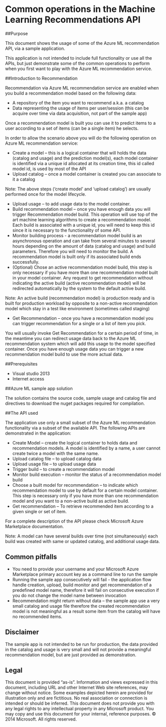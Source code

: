 <properties title="Common operations in the Machine Learning Recommendations API" pageTitle="Common operations in the Machine Learning Recommendations API | Azure" description="Azure ML Recommendation Sample Application" metaKeywords="" services="machine-learning" solutions="" documentationCenter="" authors="jaymathe" manager="paulettm" editor="cgronlun" videoId="" scriptId="" />

<tags ms.service="machine-learning" ms.workload="data-services" ms.tgt_pltfrm="na" ms.devlang="na" ms.topic="article" ms.date="10/14/2014" ms.author="jaymathe" /> 


# Common operations in the Machine Learning Recommendations API

##Purpose

This document shows the usage of some of the Azure ML recommendation API, via a sample application.

This application is not intended to include full functionality or use all the APIs, but just demonstrate some of the common operations to perform when you first want to play with the Azure ML recommendation service. 

##Introduction to Recommendation

Recommendation via Azure ML recommendation service are enabled when you build a recommendation model based on the following data:

* A repository of the item you want to recommend a.k.a. a catalog
* Data representing the usage of items per user/session (this can be acquire over time via data acquisition, not part of the sample app)

Once a recommendation model is built you can use it to predict items to a user according to a set of items (can be a single item) he selects.

In order to allow the scenario above you will do the following operation on Azure ML recommendation service:

* Create a model – this is a logical container that will holds the data (catalog and usage) and the prediction model(s), each model container is identified via a unique id allocated at its creation time, this id called model id, is used by most of the API 
* Upload catalog – once a model container is created you can associate to it a catalog

Note: The above steps (‘create model’ and ‘upload catalog’) are usually performed once for the model lifecycle.

* Upload usage – to add usage data to the model container.
* Build recommendation model – once you have enough data you will trigger Recommendation model build. This operation will use top of the art machine learning algorithms to create a recommendation model. Each build is associated with a unique id, you will need to keep this id since it is necessary to the functionality of some API.
* Monitor building process - a recommendation model build is an asynchronous operation and can take from several minutes to several hours depending on the amount of data (catalog and usage) and build parameters. Therefore you will need to monitor the build. A recommendation model is built only if its associated build ends successfully.
* (Optional) Chose an active recommendation model build, this step is only necessary if you have more than one recommendation model built in your model container. Any request to get recommendation without indicating the active build (active recommendation model) will be redirected automatically by the system to the default active build. 

Note: An active build (recommendation model) is production ready and is built for production workload by opposite to a non-active recommendation model which stay in a test like environment (sometimes called staging)

* Get Recommendation – once you have a recommendation model you can trigger recommendation for a single or a list of item you pick. 

You will usually invoke Get Recommendation for a certain period of time, in the meantime you can redirect usage data back to the Azure ML recommendation system which will add this usage to the model specified container. Once you have enough usage data you can trigger a new recommendation model build to use the more actual data. 

##Prerequisites

* Visual studio 2013
* Internet access 

##Azure ML sample app solution

The solution contains the source code, sample usage and catalog file and directives to download the nuget packages required for compilation.

##The API used

The application use only a small subset of the Azure ML recommendation functionality via a subset of the available API. The following APIs are demonstrated in the application:

* Create Model – create the logical container to holds data and recommendation models. A model is identified by a name, a user cannot create twice a model with the same name.
* Upload catalog file – to upload catalog data
* Upload usage file – to upload usage data
* Trigger build – to create a recommendation model
* Monitor build execution – monitor the status of a recommendation model build
* Choose a built model for recommendation – to indicate which recommendation model to use by default for a certain model container. This step is necessary only if you have more than one recommendation model and you want to a non-active build as active build.
* Get recommendation – To retrieve recommended item according to a given single or set of item. 

For a complete description of the API please check Microsoft Azure Marketplace documentation. 

Note: A model can have several builds over time (not simultaneously) each build was created with same or updated catalog, and additional usage data.

## Common pitfalls

* You need to provide your username and your Microsoft Azure Marketplace primary account key as a command line to run the sample
* Running the sample app consecutively will fail - the application flow handle creation, upload, build monitor and get recommendation of a predefined model name, therefore it will fail on consecutive execution if you do not change the model name between invocation
* Recommendation might return without data – the sample app use a very small catalog and usage file therefore the created recommendation model is not meaningful as a result some item from the catalog will have no recommended items.

## Disclaimer
The sample app is not intended to be run for production, the data provided in the catalog and usage is very small and will not provide a meaningful recommendation model, but are just provided as demonstration. 

## Legal
This document is provided “as-is”. Information and views expressed in this document, including URL and other Internet Web site references, may change without notice. 
Some examples depicted herein are provided for illustration only and are fictitious. No real association or connection is intended or should be inferred. 
This document does not provide you with any legal rights to any intellectual property in any Microsoft product. You may copy and use this document for your internal, reference purposes. 
© 2014 Microsoft. All rights reserved. 


<!--HONumber=27-->
